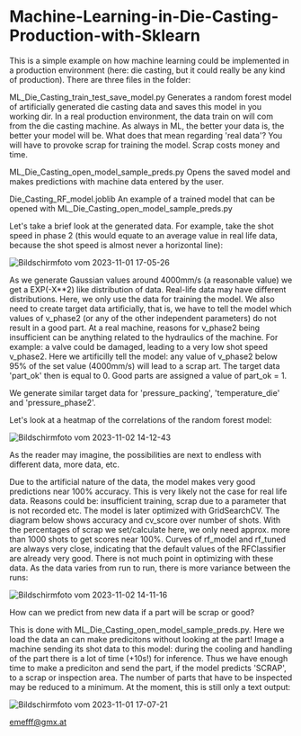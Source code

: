 # Machine-Learning-in-Die-Casting-Production-with-Sklearn

This is a simple example on how machine learning could be implemented in a production environment (here: die casting, but it could really be any kind of production). 
There are three files in the folder:

ML_Die_Casting_train_test_save_model.py
    Generates a random forest model of artificially generated die casting data and saves this model in you working dir.
    In a real production environment, the data train on will com from the die casting machine. As always in ML, the better
    your data is, the better your model will be. What does that mean regarding 'real data'? You will have to provoke scrap
    for training the model. Scrap costs money and time.

ML_Die_Casting_open_model_sample_preds.py
    Opens the saved model and makes predictions with machine data entered by the user.

Die_Casting_RF_model.joblib
    An example of a trained model that can be opened with ML_Die_Casting_open_model_sample_preds.py

    
Let's take a brief look at the generated data. For example, take the shot speed in phase 2 (this would equate to an average value in real life data, because the shot speed is almost never a horizontal line):

![Bildschirmfoto vom 2023-11-01 17-05-26](https://github.com/emefff/Machine-Learing-in-Die-Casting-Production-with-Sklearn/assets/89903493/80ec501a-552a-4da5-b043-692d869f3c1d)

As we generate Gaussian values around 4000mm/s (a reasonable value) we get a EXP(-X**2) like distribution of data. Real-life data may have different distributions. Here, we only use the data for training the model.
We also need to create target data artificially, that is, we have to tell the model which values of v_phase2 (or any of the other independent parameters) do not result in a good part. At a real machine, reasons for v_phase2 being insufficient can be anything related to the hydraulics of the machine. For example: a valve could be damaged, leading to a very low shot speed v_phase2.
Here we artificilly tell the model: any value of v_phase2 below 95% of the set value (4000mm/s) will lead to a scrap art. The target data 'part_ok' then is equal to 0. Good parts are assigned a value of part_ok = 1.

We generate similar target data for 'pressure_packing', 'temperature_die' and 'pressure_phase2'.

Let's look at a heatmap of the correlations of the random forest model:

![Bildschirmfoto vom 2023-11-02 14-12-43](https://github.com/emefff/Machine-Learing-in-Die-Casting-Production-with-Sklearn/assets/89903493/7dc08bf9-97dd-4051-8504-557925834398)

As the reader may imagine, the possibilities are next to endless with different data, more data, etc.

Due to the artificial nature of the data, the model makes very good predictions near 100% accuracy. This is very likely not the case for real life data. Reasons could be: insufficient training, scrap due to a parameter that is not recorded etc.
The model is later optimized with GridSearchCV. The diagram below shows accuracy and cv_score over number of shots. With the percentages of scrap we set/calculate here, we only need approx. more than 1000 shots to get scores near 100%. Curves of rf_model and rf_tuned are always very close, indicating that the default values of the RFClassifier are already very good. There is not much point in optimizing with these data. As the data varies from run to run, there is more variance between the runs:

![Bildschirmfoto vom 2023-11-02 14-11-16](https://github.com/emefff/Machine-Learing-in-Die-Casting-Production-with-Sklearn/assets/89903493/971277aa-6705-4407-b2ca-35952795cd91)

How can we predict from new data if a part will be scrap or good?

This is done with ML_Die_Casting_open_model_sample_preds.py.
Here we load the data an can make predicitons without looking at the part! Image a machine sending its shot data to this model: during the cooling and handling of the part there is a lot of time (+10s!) for inference. Thus we have enough time to make a prediciton and send the part, if the model predicts 'SCRAP', to a scrap or inspection area. The number of parts that have to be inspected may be reduced to a minimum.
At the moment, this is still only a text output:

![Bildschirmfoto vom 2023-11-01 17-07-21](https://github.com/emefff/Machine-Learing-in-Die-Casting-Production-with-Sklearn/assets/89903493/edd92f9b-6e65-4215-816e-4e652ab05ead)

emefff@gmx.at

